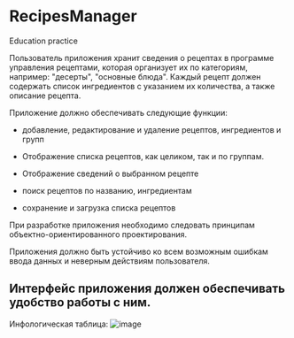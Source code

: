 # RecipesManager
Education practice


Пользователь приложения хранит сведения о рецептах в программе управления рецептами, которая организует их по категориям, например: "десерты", "основные блюда". Каждый рецепт должен содержать список ингредиентов с указанием их количества, а также описание рецепта. 

 Приложение должно обеспечивать следующие функции:

- добавление, редактирование и удаление рецептов, ингредиентов и групп

- Отображение списка рецептов, как целиком, так и по группам.

- Отображение сведений о выбранном рецепте

- поиск рецептов по названию, ингредиентам

- сохранение и загрузка списка рецептов

При разработке приложения необходимо следовать принципам объектно-ориентированного проектирования.

Приложения должно быть устойчиво ко всем возможным ошибкам ввода данных и неверным действиям пользователя.

Интерфейс приложения должен обеспечивать удобство работы с ним.
-----------------------------------------------------------------------------------------------------------------------------------------
Инфологическая таблица:
![image](https://user-images.githubusercontent.com/88092446/229910406-9deb7159-3737-48b0-9cdf-8e5e867ba0c7.png)
